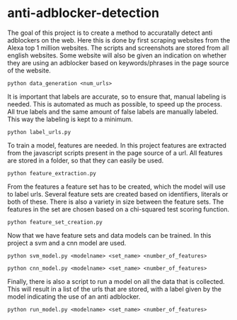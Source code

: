 # anti-adblocker-detection

The goal of this project is to create a method to accuratally detect anti adblockers on the web. Here this is done by first scraping websites from the Alexa top 1 million websites. The scripts and screenshots are stored from all english websites. Some website will also be given an indication on whether they are using an adblocker based on keywords/phrases in the page source of the website.
```
python data_generation <num_urls>
```
It is important that labels are accurate, so to ensure that, manual labeling is needed. This is automated as much as possible, to speed up the process. All true labels and the same amount of false labels are manually labeled. This way the labeling is kept to a minimum.
```
python label_urls.py
```
To train a model, features are needed. In this project features are extracted from the javascript scripts present in the page source of a url. All features are stored in a folder, so that they can easily be used.
```
python feature_extraction.py
```
From the features a feature set has to be created, which the model will use to label urls. Several feature sets are created based on identifiers, literals or both of these. There is also a variety in size between the feature sets. The features in the set are chosen based on  a chi-squared test scoring function. 
```
python feature_set_creation.py
```
Now that we have feature sets and data models can be trained. In this project a svm and a cnn model are used.
```
python svm_model.py <modelname> <set_name> <number_of_features>
```
```
python cnn_model.py <modelname> <set_name> <number_of_features>
```
Finally, there is also a script to run a model on all the data that is collected. This will result in a list of the urls that are stored, with a label given by the model indicating the use of an anti adblocker. 
```
python run_model.py <modelname> <set_name> <number_of_features>
```
